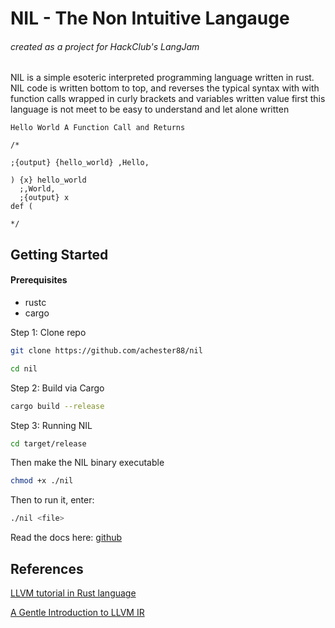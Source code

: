 # NIL - The Non Intuitive Langauge

###### created as a project for HackClub's LangJam

NIL is a simple esoteric interpreted programming language written in rust. NIL code is written bottom to top, and reverses the typical syntax with with function calls wrapped in curly brackets and variables written value first this language is not meet to be easy to understand and let alone written

```
Hello World A Function Call and Returns

/*

;{output} {hello_world} ,Hello,

) {x} hello_world
  ;,World,
  ;{output} x
def (

*/
```

## Getting Started

#### Prerequisites

- rustc
- cargo

Step 1: Clone repo

```bash
git clone https://github.com/achester88/nil
```

```bash
cd nil
```

Step 2: Build via Cargo

```bash
cargo build --release
```

Step 3: Running NIL

```bash
cd target/release
```

Then make the NIL binary executable

```bash
chmod +x ./nil
```

Then to run it, enter:

```bash
./nil <file>
```

Read the docs here: [github](https://github.com/achester88/nil/blob/main/DOCS.md)

References
---

[LLVM tutorial in Rust language](https://github.com/jauhien/iron-kaleidoscope)

[A Gentle Introduction to LLVM IR](https://mcyoung.xyz/2023/08/01/llvm-ir/)
